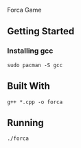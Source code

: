 Forca Game

## Getting Started

### Installing gcc

```
sudo pacman -S gcc
```

## Built With
```
g++ *.cpp -o forca
```

## Running
```
./forca
```